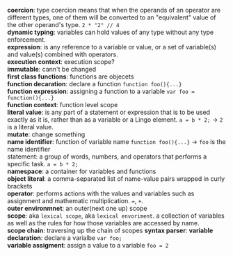 


**coercion**: type coercion means that when the operands of an operator are different types, one of them will be converted to an "equivalent" value of the other operand's type. `2 * "2" // 4`  
**dynamic typing**: variables can hold values of any type without any type enforcement.  
**expression**:  is any reference to a variable or value, or a set of variable(s) and value(s) combined with operators.  
**execution context**: execution scope?  
**immutable**: cann't be changed  
**first class functions**: functions are objecets  
**function decaration**: declare a function `function foo(){...}`   
**function expression**: assigning a function to a variable `var foo = function(){...}`  
**function context**: function level scope  
**literal value**: is any part of a statement or expression that is to be used exactly as it is, rather than as a variable or a Lingo element. `a = b * 2;` -> `2` is a literal value.  
**mutate**: change something    
**name identifier**: function of variable name `function foo(){...}` -> `foo` is the name identifier  
statement: a group of words, numbers, and operators that performs a specific task. `a = b * 2;`  
**namespace**: a container for variables and functions  
**object literal**: a comma-separated list of name-value pairs wrapped in curly brackets  
**operator**: performs actions with the values and variables such as assignment and mathematic multiplication. `=`, `+`.  
**outer environmnet**: an outer(next one up) scope  
**scope**: aka `lexical scope`, aka `lexical envoriment`. a collection of variables as well as the rules for how those variables are accessed by name.  
**scope chain**: traversing up the chain of scopes
 **syntax parser**: 
**variable declaration**: declare a varialbe `var foo;`  
**variable assigment**: assign a value to a variable `foo = 2`  

